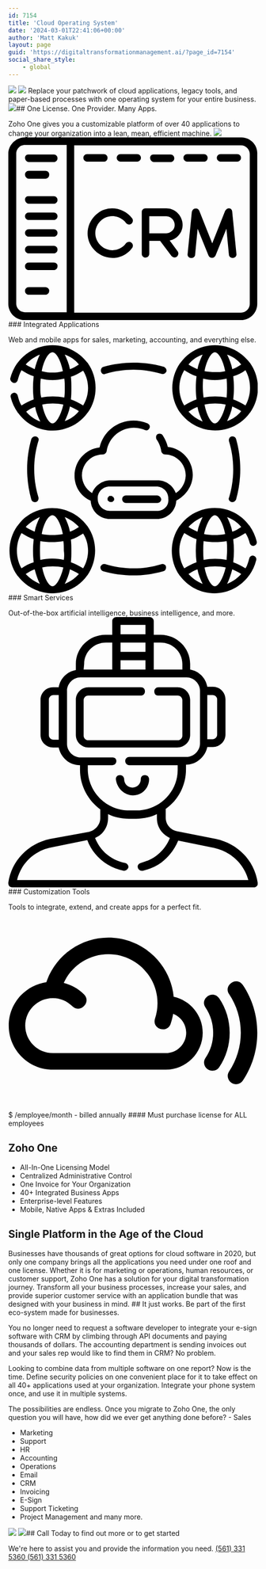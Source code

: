 ```yaml
---
id: 7154
title: 'Cloud Operating System'
date: '2024-03-01T22:41:06+00:00'
author: 'Matt Kakuk'
layout: page
guid: 'https://digitaltransformationmanagement.ai/?page_id=7154'
social_share_style:
    - global
---
```


![](https://digitaltransformationmanagement.ai/wp-content/uploads/2022/07/shape-3.svg) ![](https://digitaltransformationmanagement.ai/wp-content/uploads/2024/02/circle-quarter-blue.png) Replace your patchwork of cloud applications, legacy tools, and paper-based processes with one operating system for your entire business. ![](https://digitaltransformationmanagement.ai/wp-content/uploads/2024/03/zoho-one-logo-2x-300x62-1.png)## One License. One Provider. Many Apps. 

 Zoho One gives you a customizable platform of over 40 applications to change your organization into a lean, mean, efficient machine. ![](https://digitaltransformationmanagement.ai/wp-content/uploads/2024/03/Screen-Shot-2020-05-01-at-9.45.23-AM.png) <svg id="Grupo_12" style="enable-background:new 0 0 59.8 43.8;" viewbox="0 0 59.8 43.8" x="0px" xml:space="preserve" xmlns="http://www.w3.org/2000/svg" xmlns:xlink="http://www.w3.org/1999/xlink" y="0px"><style type="text/css">	.st0{fill:#006AF1;}</style><g> <path d="M55.9,0H3.9C1.8,0,0,1.8,0,3.9v36c0,2.2,1.8,3.9,3.9,3.9h51.9c2.2,0,3.9-1.8,3.9-3.9v-36C59.8,1.8,58,0,55.9,0   z M14,41.9h-10c-1.1,0-2.1-0.9-2.1-2.1V3.9c0-1.1,0.9-2.1,2.1-2.1h10V41.9z M57.9,39.9c0,1.1-0.9,2.1-2.1,2.1h-40V1.9h40   c1.1,0,2.1,0.9,2.1,2.1L57.9,39.9z"></path> <path d="M23.8,4.9c0-0.5-0.4-0.9-0.9-0.9h-4C18.4,4,18,4.4,18,4.9c0,0.5,0.4,0.9,0.9,0.9h4C23.4,5.9,23.8,5.4,23.8,4.9   z"></path> <path d="M4.9,5.9h6c0.5,0,0.9-0.4,0.9-0.9c0-0.5-0.4-0.9-0.9-0.9h-6C4.4,4,4,4.4,4,4.9C4,5.4,4.4,5.9,4.9,5.9z"></path> <path d="M4.9,15.9h6c0.5,0,0.9-0.4,0.9-0.9c0-0.5-0.4-0.9-0.9-0.9h-6C4.4,14,4,14.4,4,14.9C4,15.4,4.4,15.9,4.9,15.9z"></path> <path d="M4.9,23.8C4.9,23.8,4.9,23.8,4.9,23.8h6c0.5,0,0.9-0.4,0.9-0.9c0-0.5-0.4-0.9-0.9-0.9c0,0,0,0,0,0h-6   C4.4,22,4,22.4,4,22.9C4,23.4,4.4,23.8,4.9,23.8z"></path> <path d="M10.9,30h-6C4.4,30,4,30.4,4,30.9c0,0.5,0.4,0.9,0.9,0.9h6c0.5,0,0.9-0.4,0.9-0.9C11.9,30.4,11.4,30,10.9,30z"></path> <path d="M4.9,19.8C4.9,19.8,4.9,19.8,4.9,19.8h6c0.5,0,0.9-0.4,0.9-0.9c0-0.5-0.4-0.9-0.9-0.9c0,0,0,0,0,0h-6   C4.4,18,4,18.4,4,18.9C4,19.4,4.4,19.8,4.9,19.8z"></path> <path d="M4.9,27.8h6c0.5,0,0.9-0.4,0.9-0.9c0-0.5-0.4-0.9-0.9-0.9h-6C4.4,26,4,26.4,4,26.9C4,27.4,4.4,27.8,4.9,27.8z"></path> <path d="M8.9,35.9h-4c-0.5,0-0.9,0.4-0.9,0.9c0,0.5,0.4,0.9,0.9,0.9h4c0.5,0,0.9-0.4,0.9-0.9   C9.9,36.4,9.4,35.9,8.9,35.9z"></path> <path d="M4.9,9.9h4c0.5,0,0.9-0.4,0.9-0.9C9.9,8.4,9.4,8,8.9,8h-4C4.4,8,4,8.4,4,8.9C4,9.4,4.4,9.9,4.9,9.9z"></path> <path d="M30.9,4h-4C26.4,4,26,4.4,26,4.9c0,0.5,0.4,0.9,0.9,0.9h4c0.5,0,0.9-0.4,0.9-0.9C31.8,4.4,31.4,4,30.9,4z"></path> <path d="M34.9,5.9h4c0.5,0,0.9-0.4,0.9-0.9c0-0.5-0.4-0.9-0.9-0.9h-4C34.4,4,34,4.4,34,4.9C34,5.4,34.4,5.9,34.9,5.9z"></path> <path d="M47.8,4.9c0-0.5-0.4-0.9-0.9-0.9h-4c-0.5,0-0.9,0.4-0.9,0.9c0,0.5,0.4,0.9,0.9,0.9h4   C47.4,5.9,47.8,5.4,47.8,4.9z"></path> <path d="M54.9,4h-4c-0.5,0-0.9,0.4-0.9,0.9c0,0.5,0.4,0.9,0.9,0.9h4c0.5,0,0.9-0.4,0.9-0.9C55.8,4.4,55.4,4,54.9,4z"></path> <path d="M29.5,25.2L29.5,25.2c-0.4-0.3-1-0.2-1.3,0.2c0,0,0,0,0,0c-1.3,1.8-3.9,2.2-5.7,0.8s-2.2-3.9-0.8-5.7   c1.3-1.8,3.9-2.2,5.7-0.8c0.3,0.2,0.6,0.5,0.8,0.8c0.3,0.4,0.9,0.5,1.3,0.2c0.4-0.3,0.5-0.9,0.2-1.3c-2-2.6-5.7-3.2-8.3-1.2   c-2.6,2-3.2,5.7-1.2,8.3c2,2.6,5.7,3.2,8.3,1.2c0.5-0.3,0.8-0.7,1.2-1.2C30,26,29.9,25.5,29.5,25.2C29.5,25.2,29.5,25.2,29.5,25.2z   "></path> <path d="M41.7,20.1c-0.4-1.8-2-3.1-3.8-3.1h-5c-0.5,0-0.9,0.4-0.9,0.9c0,0,0,0,0,0v10c0,0.5,0.4,0.9,0.9,0.9   c0.5,0,0.9-0.4,0.9-0.9v-3.1h2.6l2.7,3.6c0.3,0.4,0.9,0.5,1.3,0.2c0.4-0.3,0.5-0.9,0.2-1.3l-1.9-2.6C40.8,24.3,42.2,22.2,41.7,20.1   z M37.9,23h-4.1v-4.1h4.1c1.1,0,2,1,2,2.1C39.9,22.1,39,22.9,37.9,23z"></path> <path d="M52.8,17c-0.3,0-0.6,0.3-0.8,0.6l-3.1,7.8l-3.1-7.8c-0.2-0.5-0.7-0.7-1.2-0.5c-0.3,0.1-0.5,0.4-0.6,0.8l-1,10   c-0.1,0.5,0.3,1,0.8,1c0.5,0.1,1-0.3,1-0.8l0.6-6.2l2.6,6.4c0.2,0.5,0.7,0.7,1.2,0.5c0.2-0.1,0.4-0.3,0.5-0.5l2.6-6.4l0.6,6.2   c0,0.5,0.5,0.8,0.9,0.8c0,0,0.1,0,0.1,0c0.5-0.1,0.9-0.5,0.8-1c0,0,0,0,0,0l0,0l-1-10C53.7,17.3,53.3,16.9,52.8,17z"></path></g></svg>### Integrated Applications

Web and mobile apps for sales, marketing, accounting, and everything else. <svg id="Capa_1" style="enable-background:new 0 0 53 53;" viewbox="0 0 53 53" x="0px" xml:space="preserve" xmlns="http://www.w3.org/2000/svg" xmlns:xlink="http://www.w3.org/1999/xlink" y="0px"><style type="text/css">	.st0{fill:#006AF1;}</style><g> <path d="M20.6,6.4L20.6,6.4c3.9-1.2,8.1-1.2,12,0c0.4,0.1,0.8-0.1,1-0.5c0.1-0.4-0.1-0.8-0.5-1   c-4.2-1.2-8.7-1.2-12.9,0c-0.4,0.1-0.6,0.6-0.5,1C19.8,6.3,20.2,6.6,20.6,6.4z"></path> <path d="M5.9,19.7C5.9,19.7,5.9,19.7,5.9,19.7c-0.4-0.1-0.8,0.1-1,0.5c0,0,0,0,0,0c-1.2,4.2-1.2,8.7,0,12.9   c0.1,0.4,0.6,0.6,1,0.5c0.4-0.1,0.6-0.6,0.5-1c-1.2-3.9-1.2-8.1,0-12C6.6,20.2,6.3,19.8,5.9,19.7z"></path> <path d="M32.6,46.8c-3.9,1.2-8.1,1.2-12,0c-0.4-0.1-0.8,0.1-1,0.5c-0.1,0.4,0.1,0.8,0.5,1c4.2,1.2,8.7,1.2,12.9,0   c0.4-0.1,0.6-0.6,0.5-1C33.5,47,33,46.7,32.6,46.8z"></path> <path d="M47.4,33.6C47.4,33.6,47.4,33.6,47.4,33.6c0.4,0.1,0.8-0.1,1-0.5c0,0,0,0,0,0c1.2-4.2,1.2-8.7,0-12.9   c-0.1-0.4-0.6-0.6-1-0.5c-0.4,0.1-0.6,0.6-0.5,1c1.2,3.9,1.2,8.1,0,12C46.7,33,47,33.5,47.4,33.6z"></path> <path d="M39.2,27.8L39.2,27.8c0-3-2.3-5.6-5.3-5.9c-0.2-0.9-0.6-1.7-1.1-2.5c-0.2-0.3-0.7-0.4-1.1-0.2   c-0.3,0.2-0.4,0.7-0.2,1.1c0.5,0.7,0.9,1.6,1,2.5c0.1,0.4,0.4,0.7,0.8,0.7c2.4,0,4.4,2,4.4,4.4c0,1.5-0.8,3-2.1,3.8   c-0.6-1.6-2.1-2.7-3.9-2.7h-10c-1.7,0-3.3,1.1-3.9,2.7c-2.1-1.3-2.8-4-1.5-6.1c0.8-1.3,2.2-2.1,3.8-2.1c0.4,0,0.7-0.3,0.8-0.7   c0.5-3.2,3.5-5.4,6.7-4.9c0.5,0.1,1,0.2,1.4,0.4c0.4,0.2,0.8,0,1-0.4c0.2-0.4,0-0.8-0.4-1c-0.9-0.4-2-0.6-3-0.6   c-3.4,0-6.4,2.3-7.2,5.7c-3.3,0.4-5.6,3.3-5.3,6.6c0.2,2.1,1.5,3.9,3.4,4.7c0.1,2.2,1.9,3.9,4.1,3.9h10c2.2,0,4-1.7,4.1-3.9   C37.8,32.2,39.2,30.1,39.2,27.8z M31.6,35.5h-10c-1.4,0-2.6-1.1-2.6-2.6c0-0.1,0-0.2,0-0.3c0,0,0,0,0,0c0.1-1.3,1.2-2.3,2.5-2.3h10   c1.3,0,2.4,1,2.5,2.3c0,0,0,0,0,0c0,0.1,0,0.2,0,0.3C34.2,34.4,33,35.5,31.6,35.5z"></path> <path d="M22.4,32.7c0-0.1-0.1-0.2-0.2-0.2c0,0-0.1-0.1-0.1-0.1c0,0-0.1-0.1-0.1-0.1c0,0-0.1,0-0.1,0   c-0.1,0-0.2,0-0.3,0c0,0-0.1,0-0.1,0c0,0-0.1,0-0.1,0.1c0,0-0.1,0.1-0.1,0.1c-0.1,0.1-0.1,0.2-0.2,0.2c0,0,0,0.1,0,0.1   c0,0.1,0,0.2,0,0.3c0,0,0,0.1,0,0.1c0,0,0,0.1,0.1,0.1c0,0,0.1,0.1,0.1,0.1c0,0,0.1,0.1,0.1,0.1c0.1,0.1,0.2,0.1,0.3,0.1   c0,0,0.1,0,0.1,0c0.1,0,0.1,0,0.2,0c0,0,0.1,0,0.1,0c0,0,0.1,0,0.1-0.1c0,0,0.1-0.1,0.1-0.1c0,0,0.1-0.1,0.1-0.1   c0,0,0.1-0.1,0.1-0.1c0,0,0-0.1,0-0.1c0-0.1,0-0.2,0-0.3C22.4,32.8,22.4,32.7,22.4,32.7L22.4,32.7z"></path> <path d="M31.6,32.2H25c-0.4,0-0.8,0.3-0.8,0.8c0,0.4,0.3,0.8,0.8,0.8h6.7c0.4,0,0.8-0.3,0.8-0.8   C32.4,32.6,32.1,32.2,31.6,32.2z"></path> <path d="M36.5,14.6C36.5,14.7,36.5,14.7,36.5,14.6c0.1,0.1,0.1,0.1,0.1,0.1c3,4,8.6,4.9,12.7,2c0.8-0.6,1.4-1.2,2-2   c0,0,0,0,0,0c0,0,0-0.1,0.1-0.1c2.2-3.1,2.2-7.4,0-10.5c0,0,0-0.1-0.1-0.1c0,0,0,0,0,0c-3-4-8.6-4.9-12.7-2c-0.8,0.6-1.4,1.2-2,2   c0,0,0,0,0,0c0,0,0,0.1-0.1,0.1C34.3,7.3,34.3,11.5,36.5,14.6L36.5,14.6z M38.3,14.4L38.3,14.4c0.6-0.4,1.3-0.8,1.9-1   c0.2,1.1,0.6,2.1,1.1,3.1C40.1,16,39.1,15.3,38.3,14.4z M43.9,16.9L43.9,16.9c-0.7,0-1.7-1.5-2.2-4c1.5-0.3,3-0.3,4.5,0   C45.6,15.4,44.6,16.9,43.9,16.9z M46.5,16.4c0.5-1,0.9-2,1.1-3.1c0.7,0.3,1.3,0.6,1.9,1C48.7,15.3,47.7,16,46.5,16.4z M50.4,5.6   c1.3,2.3,1.3,5.2,0,7.5v0c-0.8-0.5-1.7-1-2.6-1.3c0.2-1.6,0.2-3.3,0-4.9C48.8,6.6,49.6,6.2,50.4,5.6z M49.5,4.4L49.5,4.4   c-0.6,0.4-1.3,0.8-1.9,1c-0.2-1.1-0.6-2.1-1.1-3.1C47.7,2.7,48.7,3.4,49.5,4.4z M43.9,1.8c0.7,0,1.7,1.5,2.2,4   c-0.7,0.2-1.5,0.2-2.2,0.2c-0.7,0-1.5-0.1-2.2-0.2C42.2,3.3,43.2,1.8,43.9,1.8z M41.4,7.4c0.8,0.2,1.6,0.3,2.5,0.3h0   c0.8,0,1.6-0.1,2.5-0.3c0.1,1.3,0.1,2.7,0,4c-1.6-0.3-3.3-0.3-4.9,0C41.3,10,41.3,8.7,41.4,7.4z M41.3,2.3L41.3,2.3   c-0.5,1-0.9,2-1.1,3.1c-0.7-0.3-1.3-0.6-1.9-1C39.1,3.4,40.1,2.7,41.3,2.3z M37.4,5.6L37.4,5.6c0.8,0.5,1.7,1,2.6,1.3   c-0.2,1.6-0.2,3.3,0,4.9c-0.9,0.3-1.8,0.8-2.6,1.3C36,10.8,36,7.9,37.4,5.6z"></path> <path d="M2,11c-0.1-0.4-0.5-0.7-0.9-0.6c-0.4,0.1-0.7,0.5-0.6,0.9c0.3,1.2,0.8,2.3,1.5,3.3c0,0,0,0.1,0.1,0.1l0,0   c3,4.1,8.6,4.9,12.7,2c0.8-0.6,1.4-1.2,2-2c0,0,0,0,0,0c0,0,0-0.1,0.1-0.1c2.2-3.1,2.2-7.4,0-10.5c0,0,0-0.1-0.1-0.1c0,0,0,0,0,0   C15,1.7,12.3,0.3,9.4,0.3C6.5,0.3,3.7,1.7,2,4l0,0c0,0,0,0.1-0.1,0.1c-0.7,1-1.2,2.1-1.5,3.3C0.4,7.8,0.7,8.2,1.1,8.3   C1.5,8.4,1.9,8.1,2,7.7C2.2,7,2.4,6.3,2.8,5.6c0.8,0.5,1.7,1,2.6,1.3c-0.2,1.6-0.2,3.3,0,4.9c-0.9,0.3-1.8,0.8-2.6,1.3   C2.4,12.5,2.2,11.8,2,11z M9.4,16.9c-0.7,0-1.7-1.5-2.2-4c1.5-0.3,3-0.3,4.5,0C11.1,15.4,10.1,16.9,9.4,16.9z M12,16.4   c0.5-1,0.9-2,1.1-3.1c0.7,0.3,1.3,0.6,1.9,1C14.2,15.3,13.2,16,12,16.4z M15.9,13.1L15.9,13.1c-0.8-0.5-1.7-1-2.6-1.3   c0.1-0.8,0.1-1.6,0.1-2.4c0-0.8,0-1.6-0.1-2.4c0.9-0.3,1.8-0.8,2.6-1.3C17.3,7.9,17.3,10.8,15.9,13.1z M15,4.4L15,4.4   c-0.6,0.4-1.3,0.8-1.9,1c-0.2-1.1-0.6-2.1-1.1-3.1C13.2,2.7,14.2,3.4,15,4.4z M9.4,1.8L9.4,1.8c0.7,0,1.7,1.5,2.2,4   C10.9,6,10.1,6.1,9.4,6.1C8.6,6.1,7.9,6,7.1,5.8C7.6,3.3,8.6,1.8,9.4,1.8z M6.8,9.4c0-0.7,0-1.3,0.1-2c0.8,0.2,1.6,0.3,2.5,0.3   c0.8,0,1.6-0.1,2.5-0.3c0.1,0.7,0.1,1.3,0.1,2c0,0.7,0,1.3-0.1,2c-1.6-0.3-3.3-0.3-4.9,0C6.8,10.7,6.8,10,6.8,9.4L6.8,9.4z    M3.7,4.4c0.8-0.9,1.8-1.6,3-2.1c-0.5,1-0.8,2-1.1,3.1C5,5.1,4.3,4.8,3.7,4.4z M5.7,13.4L5.7,13.4c0.2,1.1,0.6,2.1,1.1,3.1   c-1.1-0.4-2.2-1.1-3-2.1C4.3,14,5,13.6,5.7,13.4z"></path> <path d="M51.3,42.3L51.3,42.3c0.1,0.4,0.5,0.7,0.9,0.6c0.4-0.1,0.7-0.5,0.6-0.9c-0.3-1.2-0.8-2.3-1.5-3.3   c0,0,0-0.1-0.1-0.1l0,0c-3-4.1-8.6-4.9-12.7-2c-0.8,0.6-1.4,1.2-2,2c0,0,0,0,0,0c0,0,0,0.1-0.1,0.1c-2.2,3.1-2.2,7.4,0,10.5   c0,0,0,0.1,0.1,0.1c0,0,0,0,0,0c1.7,2.3,4.4,3.7,7.3,3.7c2.9,0,5.6-1.4,7.3-3.7l0,0c0,0,0-0.1,0.1-0.1c0.7-1,1.2-2.1,1.5-3.3   c0.1-0.4-0.2-0.8-0.6-0.9c-0.4-0.1-0.8,0.2-0.9,0.6c-0.2,0.7-0.4,1.5-0.8,2.1c-0.8-0.5-1.7-1-2.6-1.3c0.2-1.6,0.2-3.3,0-4.9   c0.9-0.3,1.8-0.8,2.6-1.3C50.8,40.8,51.1,41.5,51.3,42.3z M43.9,36.4L43.9,36.4c0.7,0,1.7,1.5,2.2,4c-1.5,0.3-3,0.3-4.5,0   C42.2,37.8,43.2,36.4,43.9,36.4z M41.3,36.8c-0.5,1-0.9,2-1.1,3.1c-0.7-0.3-1.3-0.6-1.9-1C39.1,38,40.1,37.3,41.3,36.8z M37.4,40.2   L37.4,40.2c0.8,0.5,1.7,1,2.6,1.3c-0.2,1.6-0.2,3.3,0,4.9c-0.9,0.3-1.8,0.8-2.6,1.3C36,45.3,36,42.5,37.4,40.2z M38.3,48.9   L38.3,48.9c0.6-0.4,1.3-0.8,1.9-1c0.2,1.1,0.6,2.1,1.1,3.1C40.1,50.5,39.1,49.8,38.3,48.9z M43.9,51.5L43.9,51.5   c-0.7,0-1.7-1.5-2.2-4c1.5-0.3,3-0.3,4.5,0C45.6,50,44.6,51.5,43.9,51.5z M46.4,45.9c-1.6-0.3-3.3-0.3-4.9,0c-0.1-1.3-0.1-2.7,0-4   c1.6,0.3,3.3,0.3,4.9,0c0.1,0.7,0.1,1.3,0.1,2C46.5,44.6,46.4,45.2,46.4,45.9z M49.5,48.9c-0.8,0.9-1.8,1.6-3,2.1   c0.5-1,0.8-2,1.1-3.1C48.3,48.2,48.9,48.5,49.5,48.9z M47.6,39.9c-0.2-1.1-0.6-2.1-1.1-3.1c1.1,0.4,2.2,1.1,3,2.1   C48.9,39.3,48.3,39.7,47.6,39.9z"></path> <path d="M16.8,38.7C16.8,38.6,16.8,38.6,16.8,38.7c-0.1-0.1-0.1-0.1-0.1-0.1c-3-4-8.6-4.9-12.7-2c-0.8,0.5-1.4,1.2-2,2   c0,0,0,0,0,0c0,0,0,0.1-0.1,0.1c-2.2,3.1-2.2,7.4,0,10.5c0,0,0,0.1,0.1,0.1c0,0,0,0,0,0c3,4,8.6,4.9,12.7,2c0.8-0.6,1.4-1.2,2-2   c0,0,0,0,0,0c0,0,0-0.1,0.1-0.1C19,46,19,41.8,16.8,38.7L16.8,38.7z M15,38.9L15,38.9c-0.6,0.4-1.3,0.8-1.9,1   c-0.2-1.1-0.6-2.1-1.1-3.1C13.2,37.3,14.2,38,15,38.9z M9.4,36.4L9.4,36.4c0.7,0,1.7,1.5,2.2,4c-1.5,0.3-3,0.3-4.5,0   C7.6,37.8,8.6,36.4,9.4,36.4z M6.7,36.8c-0.5,1-0.9,2-1.1,3.1c-0.7-0.3-1.3-0.6-1.9-1C4.5,38,5.6,37.3,6.7,36.8z M2.8,47.7   c-1.3-2.3-1.3-5.2,0-7.5v0c0.8,0.5,1.7,1,2.6,1.3c-0.2,1.6-0.2,3.3,0,4.9C4.5,46.7,3.6,47.1,2.8,47.7z M3.7,48.9L3.7,48.9   c0.6-0.4,1.3-0.8,1.9-1C5.9,49,6.2,50,6.7,51C5.6,50.5,4.5,49.8,3.7,48.9z M9.4,51.5L9.4,51.5c-0.7,0-1.7-1.5-2.2-4   c1.5-0.3,3-0.3,4.5,0C11.1,50,10.1,51.5,9.4,51.5z M11.8,45.9c-0.8-0.2-1.6-0.3-2.5-0.3h0c-0.8,0-1.6,0.1-2.5,0.3   c-0.1-1.3-0.1-2.7,0-4c1.6,0.3,3.3,0.3,4.9,0c0.1,0.7,0.1,1.3,0.1,2C11.9,44.6,11.9,45.2,11.8,45.9z M12,51c0.5-1,0.9-2,1.1-3.1   c0.7,0.3,1.3,0.6,1.9,1C14.2,49.8,13.2,50.5,12,51z M15.9,47.7L15.9,47.7c-0.8-0.5-1.7-1-2.6-1.3c0.1-0.8,0.1-1.6,0.1-2.4   c0-0.8,0-1.6-0.1-2.4c0.9-0.3,1.8-0.8,2.6-1.3C17.3,42.5,17.3,45.3,15.9,47.7z"></path></g></svg>### Smart Services

Out-of-the-box artificial intelligence, business intelligence, and more. <svg id="Grupo_16" style="enable-background:new 0 0 48 52;" viewbox="0 0 48 52" x="0px" xml:space="preserve" xmlns="http://www.w3.org/2000/svg" xmlns:xlink="http://www.w3.org/1999/xlink" y="0px"><style type="text/css">	.st0{fill:#006AF1;}</style><g> <polygon points="22.4,48.7 22.4,48.7 22.4,48.7  "></polygon> <path d="M40,42.7l-7.6-1.5c-1.2-0.3-2.1-1.3-2.1-2.6v-1.7c2.4-1.7,3.9-4.5,3.9-7.6v-0.9h0c2,0,3.7-1.5,4.1-3.4h1.1   c1.3,0,2.4-1.1,2.4-2.4v-6.8c0-1.3-1.1-2.4-2.4-2.4h-1.1c-0.3-1.7-1.6-3-3.3-3.3V9c0-3.1-2.6-5.6-5.7-5.6H28V0.8   C28,0.3,27.6,0,27.2,0h-6.4c0,0,0,0,0,0C20.4,0,20,0.3,20,0.8v2.6h-1.3C15.6,3.4,13,5.9,13,9v1.2c-1.7,0.3-3,1.6-3.3,3.3H8.6   c-1.3,0-2.4,1.1-2.4,2.4v6.8c0,1.3,1.1,2.4,2.4,2.4h1.1c0.4,1.9,2,3.4,4.1,3.4h0v0.9c0,3.1,1.6,5.9,3.9,7.6v1.7   c0,1.2-0.9,2.3-2.1,2.6L8,42.7c-4.2,0.9-7.4,4.2-8,8.4c0,0,0,0.1,0,0.1C0,51.7,0.3,52,0.8,52h46.5h0c0,0,0.1,0,0.1,0   c0.4-0.1,0.7-0.4,0.6-0.9C47.4,46.9,44.2,43.6,40,42.7z M40.2,15.8v6.8c0,0.5-0.4,0.9-0.9,0.9h-1V15h1C39.8,15,40.2,15.4,40.2,15.8   z M26.4,6.7h-4.8V4.9h4.8V6.7z M21.6,8.3h4.8v1.8h-4.8V8.3z M29.3,4.9c2.3,0,4.2,1.8,4.2,4.1v1.1H28V4.9H29.3z M26.4,1.5v1.8h-4.8   V1.5H26.4z M14.6,9c0-2.3,1.9-4.1,4.2-4.1H20v2.6c0,0,0,0,0,0c0,0,0,0,0,0v2.6h-5.5L14.6,9z M7.8,22.7v-6.8c0-0.5,0.4-0.9,0.9-0.9   l1,0v8.6h-1C8.2,23.6,7.8,23.2,7.8,22.7z M15.3,29.4v-0.9H20c0.4,0,0.8-0.3,0.8-0.8c0-0.2-0.1-0.4-0.2-0.5   c-0.1-0.1-0.3-0.2-0.5-0.2h-5.4c0,0,0,0,0,0h-0.8c-1.4,0-2.6-1.2-2.6-2.6V14.2c0-1.4,1.2-2.6,2.6-2.6h20.4c1.4,0,2.6,1.2,2.6,2.6   v10.1c0,1.4-1.2,2.6-2.6,2.6h-0.8H23.3h0c-0.4,0-0.8,0.3-0.8,0.8c0,0.4,0.3,0.8,0.8,0.8h0h9.3v0.9c0,4.3-3.6,7.8-7.9,7.8h-1.4   C18.9,37.2,15.4,33.7,15.3,29.4z M1.7,50.5c0.8-3.2,3.4-5.6,6.6-6.2l6.9-1.4c1.1,3,3.8,5.3,7,5.9c0,0,0.1,0,0.1,0   c0.4,0,0.7-0.3,0.8-0.6c0.1-0.4-0.2-0.8-0.6-0.9c-2.7-0.5-4.8-2.3-5.8-4.8c1.5-0.6,2.5-2.1,2.5-3.8v-0.8c1.2,0.6,2.6,0.9,4,0.9h1.4   c1.4,0,2.8-0.3,4-0.9v0.8c0,1.7,1,3.1,2.5,3.8c-0.5,1.3-1.4,2.5-2.6,3.4c-0.9,0.7-1.9,1.1-3,1.4c-0.4,0.1-0.6,0.4-0.6,0.7   c0,0.4,0.3,0.8,0.8,0.8l0,0c0.1,0,0.1,0,0.2,0c1.3-0.3,2.5-0.8,3.6-1.6c1.4-1.1,2.5-2.5,3.2-4.2l6.9,1.4c3.2,0.7,5.8,3.1,6.6,6.2   H1.7z"></path> <path d="M24,34.3c1.7,0,3.1-1.4,3.1-3.1c0-0.4-0.3-0.8-0.8-0.8s-0.8,0.3-0.8,0.8c0,0.9-0.7,1.6-1.6,1.6   c-0.9,0-1.6-0.7-1.6-1.6c0-0.4-0.3-0.8-0.8-0.8s-0.8,0.3-0.8,0.8C20.9,32.9,22.3,34.3,24,34.3L24,34.3z"></path> <path d="M35,22.7v-6.8c0-1.3-1.1-2.4-2.4-2.4h-3.7c-0.4,0-0.8,0.3-0.8,0.8s0.3,0.8,0.8,0.8h3.7c0.5,0,0.9,0.4,0.9,0.9   v6.8c0,0.5-0.4,0.9-0.9,0.9H15.4c-0.5,0-0.9-0.4-0.9-0.9v-6.8c0-0.5,0.4-0.9,0.9-0.9h10.1c0.4,0,0.8-0.3,0.8-0.8s-0.3-0.8-0.8-0.8   H15.4c-1.3,0-2.4,1.1-2.4,2.4v6.8c0,1.3,1.1,2.4,2.4,2.4h17.1C33.9,25.1,35,24,35,22.7z"></path></g></svg>### Customization Tools

Tools to integrate, extend, and create apps for a perfect fit. <svg aria-hidden="true" viewbox="0 0 640 512" xmlns="http://www.w3.org/2000/svg"><path d="M424.43 219.729C416.124 134.727 344.135 68 256.919 68c-72.266 0-136.224 46.516-159.205 114.074-54.545 8.029-96.63 54.822-96.63 111.582 0 62.298 50.668 112.966 113.243 112.966h289.614c52.329 0 94.969-42.362 94.969-94.693 0-45.131-32.118-83.063-74.48-92.2zm-20.489 144.53H114.327c-39.04 0-70.881-31.564-70.881-70.604s31.841-70.604 70.881-70.604c18.827 0 36.548 7.475 49.838 20.766 19.963 19.963 50.133-10.227 30.18-30.18-14.675-14.398-32.672-24.365-52.053-29.349 19.935-44.3 64.79-73.926 114.628-73.926 69.496 0 125.979 56.483 125.979 125.702 0 13.568-2.215 26.857-6.369 39.594-8.943 27.517 32.133 38.939 40.147 13.29 2.769-8.306 4.984-16.889 6.369-25.472 19.381 7.476 33.502 26.303 33.502 48.453 0 28.795-23.535 52.33-52.607 52.33zm235.069-52.33c0 44.024-12.737 86.386-37.102 122.657-4.153 6.092-10.798 9.414-17.72 9.414-16.317 0-27.127-18.826-17.443-32.949 19.381-29.349 29.903-63.682 29.903-99.122s-10.521-69.773-29.903-98.845c-15.655-22.831 19.361-47.24 35.163-23.534 24.366 35.993 37.102 78.356 37.102 122.379zm-70.88 0c0 31.565-9.137 62.021-26.857 88.325-4.153 6.091-10.798 9.136-17.72 9.136-17.201 0-27.022-18.979-17.443-32.948 13.013-19.104 19.658-41.255 19.658-64.513 0-22.981-6.645-45.408-19.658-64.512-15.761-22.986 19.008-47.095 35.163-23.535 17.719 26.026 26.857 56.483 26.857 88.047z"></path></svg> $ /employee/month - billed annually #### Must purchase license for ALL employees

## Zoho One

- All-In-One Licensing Model
- Centralized Administrative Control
- One Invoice for Your Organization
- 40+ Integrated Business Apps
- Enterprise-level Features
- Mobile, Native Apps &amp; Extras Included

## Single Platform in the Age of the Cloud

 Businesses have thousands of great options for cloud software in 2020, but only one company brings all the applications you need under one roof and one license. Whether it is for marketing or operations, human resources, or customer support, Zoho One has a solution for your digital transformation journey. Transform all your business processes, increase your sales, and provide superior customer service with an application bundle that was designed with your business in mind. ## It just works. Be part of the first eco-system made for businesses.

 You no longer need to request a software developer to integrate your e-sign software with CRM by climbing through API documents and paying thousands of dollars. The accounting department is sending invoices out and your sales rep would like to find them in CRM? No problem.  
  
Looking to combine data from multiple software on one report? Now is the time. Define security policies on one convenient place for it to take effect on all 40+ applications used at your organization. Integrate your phone system once, and use it in multiple systems.  
  
The possibilities are endless. Once you migrate to Zoho One, the only question you will have, how did we ever get anything done before? - Sales
- Marketing
- Support
- HR
- Accounting
- Operations
- Email
- CRM
- Invoicing
- E-Sign
- Support Ticketing
- Project Management and many more.

 ![](https://digitaltransformationmanagement.ai/wp-content/uploads/2022/07/shape-3.svg) ![](https://digitaltransformationmanagement.ai/wp-content/uploads/2024/02/circle-quarter-blue.png)## Call Today to find out more or to get started

 We're here to assist you and provide the information you need. [ (561) 331 5360 (561) 331 5360 ](tel:+15613315360)